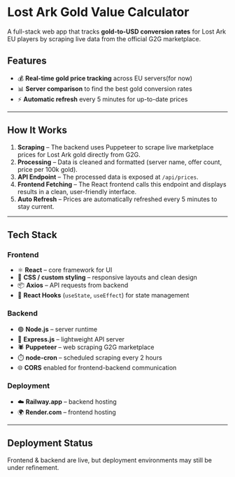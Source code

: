 # Lost Ark Gold Value Calculator

A full-stack web app that tracks **gold-to-USD conversion rates** for Lost Ark EU players by scraping live data from the official G2G marketplace.

## Features

- 💰 **Real-time gold price tracking** across EU servers(for now)
- 📊 **Server comparison** to find the best gold conversion rates
- ⚡ **Automatic refresh** every 5 minutes for up-to-date prices    
<!-- - 🔢 **Smart number formatting** with comma separators for large gold amounts   -->
<!-- - 💸 **Instant value calculation** for any gold amount  
- 📱 **Fully responsive design** that works on desktop and mobile  
- 🎨 **Authentic Lost Ark aesthetic** with dark theme and gold accents   -->


---

## How It Works

1. **Scraping** – The backend uses Puppeteer to scrape live marketplace prices for Lost Ark gold directly from G2G.  
2. **Processing** – Data is cleaned and formatted (server name, offer count, price per 100k gold).  
3. **API Endpoint** – The processed data is exposed at `/api/prices`.  
4. **Frontend Fetching** – The React frontend calls this endpoint and displays results in a clean, user-friendly interface.  
5. **Auto Refresh** – Prices are automatically refreshed every 5 minutes to stay current.  

---

## Tech Stack

### **Frontend**
- ⚛️ **React** – core framework for UI  
- 🎨 **CSS / custom styling** – responsive layouts and clean design  
- 📦 **Axios** – API requests from backend  
- 🔄 **React Hooks** (`useState`, `useEffect`) for state management  

### **Backend**
- 🟢 **Node.js** – server runtime  
- 🚀 **Express.js** – lightweight API server  
- 🕷️ **Puppeteer** – web scraping G2G marketplace  
- ⏱️ **node-cron** – scheduled scraping every 2 hours  
- 🌐 **CORS** enabled for frontend-backend communication  

### **Deployment**
- ☁️ **Railway.app** – backend hosting  
- 🌍 **Render.com** – frontend hosting  

---

## Deployment Status
Frontend & backend are live, but deployment environments may still be under refinement.


 